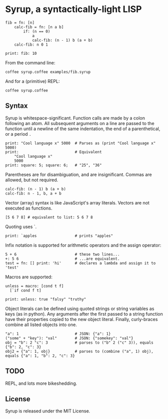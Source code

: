 # Syrup, a syntactically-light LISP

    fib = fn: [n]
        calc-fib = fn: [n a b]
            if: (n == 0)
                a 
                calc-fib: (n - 1) b (a + b)
        calc-fib: n 0 1

    print: fib: 10

From the command line:

    coffee syrup.coffee examples/fib.syrup

And for a (primitive) REPL:

    coffee syrup.coffee

## Syntax

Syrup is whitespace-significant. Function calls are made by a colon
following an atom. All subsequent arguments on a line are passed to the
function until a newline of the same indentation, the end of a parenthetical,
or a period `.`

    print: "Cool language x" 5000  # Parses as (print "Cool language x" 5000)
    print:                         # Equivalent
        "Cool language x"
        5000
    print: square: 5; square: 6;   # "25", "36"

Parentheses are for disambiguation, and are insignificant. 
Commas are allowed, but not required.

    calc-fib: (n - 1) b (a + b)
    calc-fib: n - 1, b, a + b

Vector (array) syntax is like JavaScript's array literals. Vectors
are not executed as functions.

    [5 6 7 8] # equivalent to list: 5 6 7 8

Quoting uses \`.

    print: `apples                 # prints "apples"

Infix notation is supported for arithmetic operators
and the assign operator:

    5 + 6                          # these two lines...
    +: 5 6                         # ...are equivalent.
    test = fn: [] print: 'hi'      # declares a lambda and assign it to 'test'

Macros are supported:

    unless = macro: [cond t f]
      [`if cond f t]

    print: unless: true "falsy" "truthy"

Object literals can be defined using quoted strings or string variables
as keys (as in python). Any arguments after the first passed to a string
function have their properties copied to the new object literal. Finally,
curly-braces combine all listed objects into one.
 
    "a": 1                         # JSON: {"a": 1}
    ("some" + "key"): "val"        # JSON: {"somekey": "val"}
    obj = "b": 2 "c": 3            # parses to ("b" 2 ("c" 3)), equals {"b": 2, "c": 3}
    obj2 = {"a": 1, obj}           # parses to (combine ("a", 1) obj), equals {"a": 1, "b": 2, "c": 3}

## TODO

REPL, and lots more bikeshedding.

## License

Syrup is released under the MIT License.